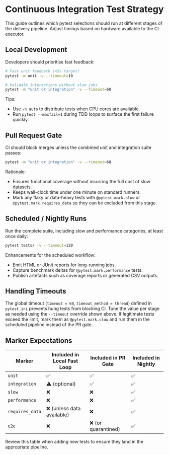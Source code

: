 # Continuous Integration Test Strategy

This guide outlines which pytest selections should run at different stages of the delivery
pipeline. Adjust timings based on hardware available to the CI executor.

## Local Development

Developers should prioritise fast feedback:

```bash
# Fast unit feedback (<5s target)
pytest -m unit -v --timeout=10

# Validate interactions without slow jobs
pytest -m "unit or integration" -v --timeout=60
```

Tips:
- Use `-n auto` to distribute tests when CPU cores are available.
- Run `pytest --maxfail=1` during TDD loops to surface the first failure quickly.

## Pull Request Gate

CI should block merges unless the combined unit and integration suite passes:

```bash
pytest -m "unit or integration" -v --timeout=60
```

Rationale:
- Ensures functional coverage without incurring the full cost of slow datasets.
- Keeps wall-clock time under one minute on standard runners.
- Mark any flaky or data-heavy tests with `@pytest.mark.slow` or
  `@pytest.mark.requires_data` so they can be excluded from this stage.

## Scheduled / Nightly Runs

Run the complete suite, including slow and performance categories, at least once daily:

```bash
pytest tests/ -v --timeout=120
```

Enhancements for the scheduled workflow:
- Emit HTML or JUnit reports for long-running jobs.
- Capture benchmark deltas for `@pytest.mark.performance` tests.
- Publish artefacts such as coverage reports or generated CSV outputs.

## Handling Timeouts

The global timeout (`timeout = 60`, `timeout_method = thread`) defined in `pytest.ini`
prevents hung tests from blocking CI. Tune the value per stage as needed using the
`--timeout` override shown above. If legitimate tests exceed the limit, mark them as
`@pytest.mark.slow` and run them in the scheduled pipeline instead of the PR gate.

## Marker Expectations

| Marker            | Included in Local Fast Loop | Included in PR Gate | Included in Nightly |
| ----------------- | --------------------------- | ------------------- | ------------------- |
| `unit`            | ✅                          | ✅                  | ✅                  |
| `integration`     | ⚠️ (optional)               | ✅                  | ✅                  |
| `slow`            | ❌                          | ❌                  | ✅                  |
| `performance`     | ❌                          | ❌                  | ✅                  |
| `requires_data`   | ❌ (unless data available)  | ❌                  | ✅                  |
| `e2e`             | ❌                          | ❌ (or quarantined) | ✅                  |

Review this table when adding new tests to ensure they land in the appropriate pipeline.
